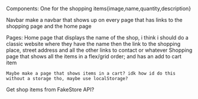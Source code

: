 Components: 
    One for the shopping items{image,name,quantity,description}

Navbar
    make a navbar that shows up on every page that has links to the shopping page and the home page

Pages:
    Home page that displays the name of the shop, i think i should do a classic website where they have the name 
        then the link to the shopping place, street address and all the other links to contact or whatever
    Shopping page that shows all the items in a flex/grid order; and has an add to cart item

    Maybe make a page that shows items in a cart? idk how id do this without a storage tho, maybe use localStorage?


Get shop items from FakeStore API?

